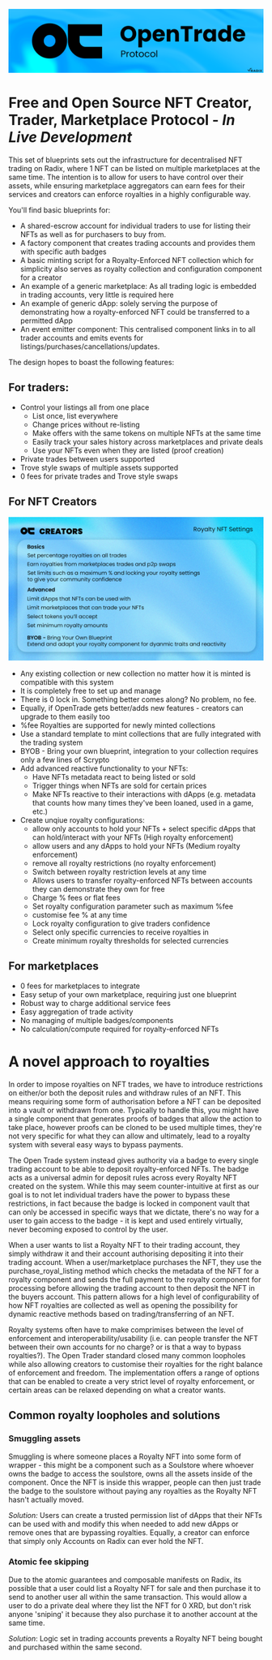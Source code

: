 ![alt text](https://github.com/ripsource/OpenTrade/blob/main/img/opentrade.png?raw=true)


# Free and Open Source NFT Creator, Trader, Marketplace Protocol - _In Live Development_ 


This set of blueprints sets out the infrastructure for decentralised NFT trading on Radix, where 1 NFT can be listed on multiple marketplaces at the same time. The intention is to allow for users to have control over their assets, while ensuring marketplace aggregators can earn fees for their services and creators can enforce royalties in a highly configurable way. 

You'll find basic blueprints for:
- A shared-escrow account for individual traders to use for listing their NFTs as well as for purchasers to buy from.
- A factory component that creates trading accounts and provides them with specific auth badges
- A basic minting script for a Royalty-Enforced NFT collection which for simplicity also serves as royalty collection and configuration component for a creator
- An example of a generic marketplace: As all trading logic is embedded in trading accounts, very little is required here
- An example of generic dApp: solely serving the purpose of demonstrating how a royalty-enforced NFT could be transferred to a permitted dApp
- An event emitter component: This centralised component links in to all trader accounts and emits events for listings/purchases/cancellations/updates.

The design hopes to boast the following features:

## For traders:
- Control your listings all from one place
    - List once, list everywhere
    - Change prices without re-listing
    - Make offers with the same tokens on multiple NFTs at the same time
    - Easily track your sales history across marketplaces and private deals
    - Use your NFTs even when they are listed (proof creation)
- Private trades between users supported
- Trove style swaps of multiple assets supported
- 0 fees for private trades and Trove style swaps

## For NFT Creators
![alt text](https://github.com/ripsource/OpenTrade/blob/main/img/OpenCreator.png?raw=true)

- Any existing collection or new collection no matter how it is minted is compatible with this system
- It is completely free to set up and manage
- There is 0 lock in. Something better comes along? No problem, no fee.
- Equally, if OpenTrade gets better/adds new features - creators can upgrade to them easily too
- %fee Royalties are supported for newly minted collections
- Use a standard template to mint collections that are fully integrated with the trading system
- BYOB - Bring your own blueprint, integration to your collection requires only a few lines of Scrypto
- Add advanced reactive functionality to your NFTs:
    - Have NFTs metadata react to being listed or sold
    - Trigger things when NFTs are sold for certain prices
    - Make NFTs reactive to their interactions with dApps (e.g. metadata that counts how many times they've been loaned, used in a game, etc.)
- Create unqiue royalty configurations:
    - allow only accounts to hold your NFTs + select specific dApps that can hold/interact with your NFTs (High royalty enforcement)
    - allow users and any dApps to hold your NFTs (Medium royalty enforcement)
    - remove all royalty restrictions (no royalty enforcement)
    - Switch between royalty restriction levels at any time
    - Allows users to transfer royalty-enforced NFTs between accounts they can demonstrate they own for free
    - Charge % fees or flat fees
    - Set royalty configuration parameter such as maximum %fee
    - customise fee % at any time 
    - Lock royalty configuration to give traders confidence
    - Select only specific currencies to receive royalties in
    - Create minimum royalty thresholds for selected currencies

## For marketplaces
- 0 fees for marketplaces to integrate 
- Easy setup of your own marketplace, requiring just one blueprint
- Robust way to charge additional service fees
- Easy aggregation of trade activity
- No managing of multiple badges/components
- No calculation/compute required for royalty-enforced NFTs


# A novel approach to royalties
In order to impose royalties on NFT trades, we have to introduce restrictions on either/or both the deposit rules and withdraw rules of an NFT. This means requiring some form of authorisation before a NFT can be deposited into a vault or withdrawn from one. Typically to handle this, you might have a single component that generates proofs of badges that allow the action to take place, however proofs can be cloned to be used multiple times, they're not very specific for what they can allow and ultimately, lead to a royalty system with several easy ways to bypass payments. 

The Open Trade system instead gives authority via a badge to every single trading account to be able to deposit royalty-enforced NFTs. The badge acts as a universal admin for deposit rules across every Royalty NFT created on the system. While this may seem counter-intuitive at first as our goal is to not let individual traders have the power to bypass these restrictions, in fact because the badge is locked in component vault that can only be accessed in specific ways that we dictate, there's no way for a user to gain access to the badge - it is kept and used entirely virtually, never becoming exposed to control by the user.

When a user wants to list a Royalty NFT to their trading account, they simply withdraw it and their account authorising depositing it into their trading account. When a user/marketplace purchases the NFT, they use the purchase_royal_listing method which checks the metadata of the NFT for a royalty component and sends the full payment to the royalty component for processing before allowing the trading account to then deposit the NFT in the buyers account. This pattern allows for a high level of configurability of how NFT royalties are collected as well as opening the possibility for dynamic reactive methods based on trading/transferring of an NFT. 

Royalty systems often have to make comprimises between the level of enforcement and interoperability/usability (i.e. can people transfer the NFT between their own accounts for no charge? or is that a way to bypass royalties?). The Open Trader standard closed many common loopholes while also allowing creators to customise their royalties for the right balance of enforcement and freedom. The implementation offers a range of options that can be enabled to create a very strict level of royalty enforcement, or certain areas can be relaxed depending on what a creator wants.

## Common royalty loopholes and solutions

### Smuggling assets 
Smuggling is where someone places a Royalty NFT into some form of wrapper - this might be a component such as a Soulstore where whoever owns the badge to access the soulstore, owns all the assets inside of the component. Once the NFT is inside this wrapper, people can then just trade the badge to the soulstore without paying any royalties as the Royalty NFT hasn't actually moved. 

_Solution:_ Users can create a trusted permission list of dApps that their NFTs can be used with and modify this when needed to add new dApps or remove ones that are bypassing royalties. Equally, a creator can enforce that simply only Accounts on Radix can ever hold the NFT.

### Atomic fee skipping
Due to the atomic guarantees and composable manifests on Radix, its possible that a user could list a Royalty NFT for sale and then purchase it to send to another user all within the same transaction. This would allow a user to do a private deal where they list the NFT for 0 XRD, but don't risk anyone 'sniping' it because they also purchase it to another account at the same time. 

_Solution_: Logic set in trading accounts prevents a Royalty NFT being bought and purchased within the same second.







